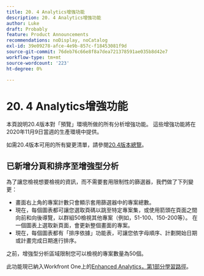 ```yaml
---
title: 20. 4 Analytics增強功能
description: 20. 4 Analytics增強功能
author: Luke
draft: Probably
feature: Product Announcements
recommendations: noDisplay, noCatalog
exl-id: 39e09278-afce-4e9b-857c-f18453081f9d
source-git-commit: 76deb76c66e8f8a7dea721378591ae035b8d42e7
workflow-type: tm+mt
source-wordcount: '223'
ht-degree: 0%

---
```


# 20. 4 Analytics增強功能

本頁說明20.4版本對「預覽」環境所做的所有分析增強功能。 這些增強功能將在2020年11月9日當週的生產環境中提供。

如需20.4版本可用的所有變更清單，請參閱[20.4版本總覽](../../../product-announcements/product-releases/20.4-release-activity/20-4-release-overview.md)。

## 已新增分頁和排序至增強型分析

為了讓您檢視想要檢視的資訊，而不需要套用限制性的篩選器，我們做了下列變更：

* 畫面右上角的專案計數只會顯示套用篩選器中的專案總數。
* 現在，每個圖表都可讓您選取頁碼以跳至特定專案集，或使用箭頭在頁面之間向前和向後導覽，以群組50檢視其他專案（例如，51-100、150-200等）。 在一個圖表上選取新頁面，會更新整個畫面的專案。
* 現在，每個圖表都有「排序依據」功能表，可讓您依字母順序、計劃開始日期或計畫完成日期進行排序。

之前，增強型分析區域限制您可以檢視的專案數量為50個。

此功能現已納入Workfront One上的[Enhanced Analytics，第1部分學習路徑](https://one.workfront.com/s/learningpath2/enhanced-analytics-part-1-overview-20Y0z000000bmgOEAQ)。
